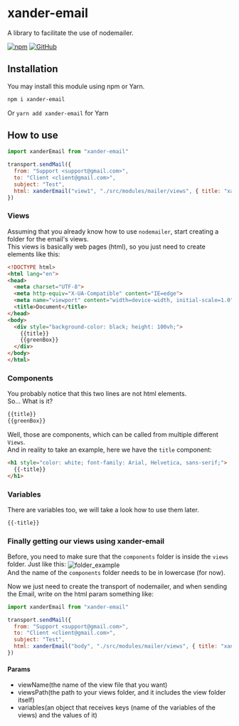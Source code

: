 # xander-email
A library to facilitate the use of nodemailer.

[![npm](https://img.shields.io/npm/v/xander-email)](https://www.npmjs.com/package/xander-email)
[![GitHub](https://img.shields.io/github/license/ZaikoXander/xander-email)](LICENSE)

## Installation

You may install this module using npm or Yarn.

```bash
npm i xander-email
```
Or ``yarn add xander-email`` for Yarn

## How to use

```js
import xanderEmail from "xander-email"

transport.sendMail({
  from: "Support <support@gmail.com>",
  to: "Client <client@gmail.com>",
  subject: "Test",
  html: xanderEmail("view1", "./src/modules/mailer/views", { title: "xander-email" }) 
})
```

### Views

Assuming that you already know how to use ``nodemailer``, start creating a folder for the email's views.<br>
This views is basically web pages (html), so you just need to create elements like this:
```html
<!DOCTYPE html>
<html lang="en">
<head>
  <meta charset="UTF-8">
  <meta http-equiv="X-UA-Compatible" content="IE=edge">
  <meta name="viewport" content="width=device-width, initial-scale=1.0">
  <title>Document</title>
</head>
<body>
  <div style="background-color: black; height: 100vh;">
    {{title}}
    {{greenBox}}
  </div>
</body>
</html>
```

### Components

You probably notice that this two lines are not html elements.<br>
So... What is it?

```html
{{title}}
{{greenBox}}
```

Well, those are components, which can be called from multiple different ``Views``.<br>
And in reality to take an example, here we have the ``title`` component:
```html
<h1 style="color: white; font-family: Arial, Helvetica, sans-serif;">
  {{-title}}
</h1>
```

### Variables

There are variables too, we will take a look how to use them later.

```html
{{-title}}
```

### Finally getting our views using xander-email

Before, you need to make sure that the ``components`` folder is inside the ``views`` folder. Just like this:
<img src="https://user-images.githubusercontent.com/80606136/187573193-b01fcc1d-d3ae-462e-a61b-6008ebe063ab.png" alt="folder_example" align="center"><br>
And the name of the ``components`` folder needs to be in lowercase (for now).

Now we just need to create the transport of nodemailer, and when sending the Email, write on the html param something like:
```js
import xanderEmail from "xander-email"

transport.sendMail({
  from: "Support <support@gmail.com>",
  to: "Client <client@gmail.com>",
  subject: "Test",
  html: xanderEmail("body", "./src/modules/mailer/views", { title: "xander-email" }) // <--
})
```
#### Params
* viewName(the name of the view file that you want)
* viewsPath(the path to your views folder, and it includes the view folder itself)
* variables(an object that receives keys (name of the variables of the views) and the values of it)
